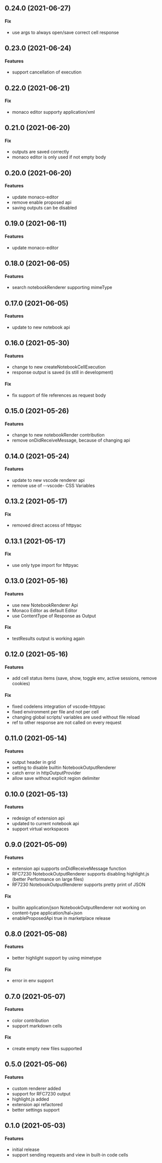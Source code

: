 ## 0.24.0 (2021-06-27)

#### Fix
* use args to always open/save correct cell response

## 0.23.0 (2021-06-24)

#### Features
* support cancellation of execution

## 0.22.0 (2021-06-21)

#### Fix
* monaco editor supporty application/xml

## 0.21.0 (2021-06-20)

#### Fix
* outputs are saved correctly
* monaco editor is only used if not empty body

## 0.20.0 (2021-06-20)

#### Features
* update monaco-editor
* remove enable proposed api
* saving outputs can be disabled

## 0.19.0 (2021-06-11)

#### Features
* update monaco-editor

## 0.18.0 (2021-06-05)

#### Features
* search notebookRenderer supporting mimeType

## 0.17.0 (2021-06-05)

#### Features
* update to new notebook api

## 0.16.0 (2021-05-30)

#### Features
* change to new createNotebookCellExecution
* response output is saved (is still in development)
#### Fix
* fix support of  file references as request body

## 0.15.0 (2021-05-26)

#### Features
* change to new notebookRender contribution
* remove onDidReceiveMessage, because of changing api

## 0.14.0 (2021-05-24)

#### Features
* update to new vscode renderer api
* remove use of --vscode- CSS Variables

## 0.13.2 (2021-05-17)

#### Fix
* removed direct access of httpyac

## 0.13.1 (2021-05-17)

#### Fix
* use only type import for httpyac
## 0.13.0 (2021-05-16)

#### Features
* use new NotebookRenderer Api
* Monaco Editor as default Editor
* use ContentType of Response as Output

#### Fix
* testResults output is working again

## 0.12.0 (2021-05-16)

#### Features
* add cell status items (save, show, toggle env, active sessions, remove cookies)

#### Fix

* fixed codelens integration of vscode-httpyac
* fixed environment per file and not per cell
* changing global scripts/ variables are used without file reload
* ref to other response are not called on every request

## 0.11.0 (2021-05-14)

#### Features
* output header in grid
* setting to disable builtin NotebookOutputRenderer
* catch error in httpOutputProvider
* allow save without explicit region delimiter

## 0.10.0 (2021-05-13)

#### Features
* redesign of extension api
* updated to current notebook api
* support virtual workspaces

## 0.9.0 (2021-05-09)

#### Features
* extension api supports onDidReceiveMessage function
* RFC7230 NotebookOutputRenderer supports disabling highlight.js (better Performance on large files)
* RF7230 NotebookOutputRenderer supports pretty print of JSON

#### Fix
* builtin application/json NotebookOutputRenderer not working on content-type application/hal+json
* enableProposedApi true in marketplace release
## 0.8.0 (2021-05-08)

#### Features
* better highlight support by using mimetype

#### Fix
* error in env support

## 0.7.0 (2021-05-07)

#### Features
* color contribution
* support markdown cells

#### Fix
* create empty new files supported

## 0.5.0 (2021-05-06)

#### Features
* custom renderer added
* support for RFC7230 output
* highlight.js added
* extension api refactored
* better settings support

## 0.1.0 (2021-05-03)

#### Features
* initial release
* support sending requests and view in built-in code cells
